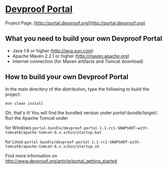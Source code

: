 [Devproof Portal](http://portal.devproof.org/)
==============================================

Project Page: [http://portal.devproof.org](http://portal.devproof.org)

What you need to build your own Devproof Portal
-----------------------------------------------

* Java 1.6 or higher (http://java.sun.com)
* Apache Maven 2.2.1 or higher (http://maven.apache.org)
* Internet connection (for Maven artifacts and Tomcat download)

How to build your own Devproof Portal
-------------------------------------

In the main directory of the distribution, type the following to build the project:

`mvn clean install`

Oh, that's it! You will find the bundled version under *portal-bundle/target/*.
Run the Apache Tomcat under 

for Windows `portal-bundle/devproof-portal-1.1-rc1-SNAPSHOT-with-tomcat6/apache-tomcat-6.x.x/bin/startup.bat`

for Linux `portal-bundle/devproof-portal-1.1-rc1-SNAPSHOT-with-tomcat6/apache-tomcat-6.x.x/bin/startup.sh`

Find more information on http://www.devproof.org/article/portal_getting_started